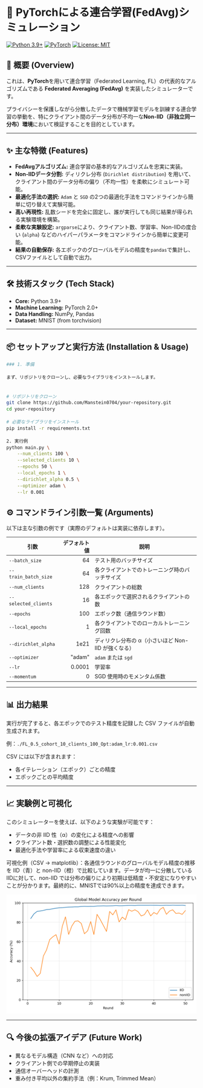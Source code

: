 # 🚀 PyTorchによる連合学習(FedAvg)シミュレーション


[![Python 3.9+](https://img.shields.io/badge/Python-3.9+-blue.svg)](https://www.python.org/downloads/)
[![PyTorch](https://img.shields.io/badge/PyTorch-2.0+-ee4c2c.svg)](https://pytorch.org/)
[![License: MIT](https://img.shields.io/badge/License-MIT-yellow.svg)](https://opensource.org/licenses/MIT)



## 📝 概要 (Overview)
これは、**PyTorch**を用いて連合学習（Federated Learning, FL）の代表的なアルゴリズムである **Federated Averaging (FedAvg)** を実装したシミュレーターです。

プライバシーを保護しながら分散したデータで機械学習モデルを訓練する連合学習の挙動を、特にクライアント間のデータ分布が不均一な**Non-IID（非独立同一分布）環境**において検証することを目的としています。

---

## ✨ 主な特徴 (Features)
* **FedAvgアルゴリズム:** 連合学習の基本的なアルゴリズムを忠実に実装。
* **Non-IIDデータ分割:** ディリクレ分布 (`Dirichlet distribution`) を用いて、クライアント間のデータ分布の偏り（不均一性）を柔軟にシミュレート可能。
* **最適化手法の選択:** `Adam` と `SGD` の2つの最適化手法をコマンドラインから簡単に切り替えて実験可能。
* **高い再現性:** 乱数シードを完全に固定し、誰が実行しても同じ結果が得られる実験環境を構築。
* **柔軟な実験設定:** `argparse`により、クライアント数、学習率、Non-IIDの度合い (`alpha`) などのハイパーパラメータをコマンドラインから簡単に変更可能。
* **結果の自動保存:** 各エポックのグローバルモデルの精度を`pandas`で集計し、CSVファイルとして自動で出力。

---

## 🛠️ 技術スタック (Tech Stack)
* **Core:** Python 3.9+
* **Machine Learning:** PyTorch 2.0+
* **Data Handling:** NumPy, Pandas
* **Dataset:** MNIST (from torchvision)

---

## 📦 セットアップと実行方法 (Installation & Usage)
```bash
### 1. 準備

まず、リポジトリをクローンし、必要なライブラリをインストールします。


# リポジトリをクローン
git clone https://github.com/Manstein0704/your-repository.git
cd your-repository

# 必要なライブラリをインストール
pip install -r requirements.txt

2. 実行例
python main.py \
    --num_clients 100 \
    --selected_clients 10 \
    --epochs 50 \
    --local_epochs 1 \
    --dirichlet_alpha 0.5 \
    --optimizer adam \
    --lr 0.001
```

## ⚙️ コマンドライン引数一覧 (Arguments)

以下は主な引数の例です（実際のデフォルトは実装に依存します）。

| 引数 | デフォルト値 | 説明 |
|---|---:|---|
| `--batch_size` | 64 | テスト用のバッチサイズ |
| `--train_batch_size` | 64 | 各クライアントでのトレーニング時のバッチサイズ |
| `--num_clients` | 128 | クライアントの総数 |
| `--selected_clients` | 16 | 各エポックで選択されるクライアントの数 |
| `--epochs` | 100 | エポック数（通信ラウンド数） |
| `--local_epochs` | 1 | 各クライアントでのローカルトレーニング回数 |
| `--dirichlet_alpha` | 1e21 | ディリクレ分布の α（小さいほど Non-IID が強くなる） |
| `--optimizer` | "adam" | `adam` または `sgd` |
| `--lr` | 0.0001 | 学習率 |
| `--momentum` | 0 | SGD 使用時のモメンタム係数 |

---

## 📊 出力結果

実行が完了すると、各エポックでのテスト精度を記録した CSV ファイルが自動生成されます。

例：`./FL_0.5_cohort_10_clients_100_Opt:adam_lr:0.001.csv`

CSV には以下が含まれます：
- 各イテレーション（エポック）ごとの精度
- エポックごとの平均精度

---

## 📈 実験例と可視化

このシミュレーターを使えば、以下のような実験が可能です：
- データの非 IID 性（α）の変化による精度への影響
- クライアント数・選択数の調整による性能変化
- 最適化手法や学習率による収束速度の違い

可視化例（CSV → matplotlib）：各通信ラウンドのグローバルモデル精度の推移を IID（青）と non-IID（橙）で比較しています。データが均一に分散しているIIDに対して、non-IID では分布の偏りにより初期は低精度・不安定になりやすいことが分かります。最終的に、MNISTでは90%以上の精度を達成できます。


![Federated Accuracy](images/federated_accuracy_multi.png)

---

## 🔍 今後の拡張アイデア (Future Work)

- 異なるモデル構造（CNN など）への対応
- クライアント側での早期停止の実装
- 通信オーバーヘッドの計測
- 重み付き平均以外の集約手法（例：Krum, Trimmed Mean）


